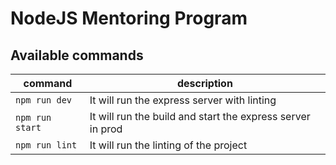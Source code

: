 # NodeJS Mentoring Program

## Available commands

|command          |description                                               |
|-----------------|----------------------------------------------------------|
|`npm run dev`    |It will run the express server with linting               |
|`npm run start`  |It will run the build and start the express server in prod|
|`npm run lint`   |It will run the linting of the project                    |
